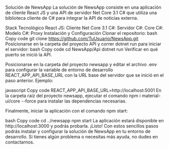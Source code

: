 Solución de NewsApp
La solución de NewsApp consiste en una aplicación de cliente React JS y una API de servidor Net Core 3.1 C# que utiliza una biblioteca cliente de C# para integrar la API de noticias externa.

Stack Tecnológico
React JS: Cliente
Net Core 3.1 C#: Servidor
C#: Core
C#: Modelo
C#: Proxy
Instalación y Configuración
Clonar el repositorio:
bash
Copy code
git clone https://github.com/TuUsuario/NewsApp.git
Posicionarse en la carpeta del proyecto API y correr dotnet run para iniciar el servidor:
bash
Copy code
cd NewsApp/Api
dotnet run
Verificar en qué puerto se inició la API.

Posicionarse en la carpeta del proyecto newsapp y editar el archivo .env para configurar la variable de entorno de desarrollo REACT_APP_API_BASE_URL con la URL base del servidor que se inició en el paso anterior. Ejemplo:

javascript
Copy code
REACT_APP_API_BASE_URL=http://localhost:5001
En la carpeta raíz del proyecto newsapp, ejecutar el comando npm i material-ui/core --force para instalar las dependencias necesarias.

Finalmente, iniciar la aplicación con el comando npm start:

bash
Copy code
cd ../newsapp
npm start
La aplicación estará disponible en http://localhost:3000 y podrás probarla.
¡Listo! Con estos sencillos pasos podrás instalar y configurar la solución de NewsApp en tu entorno de desarrollo. Si tienes algún problema o necesitas más ayuda, no dudes en contactarnos.
